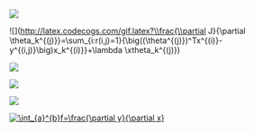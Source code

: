 

<img src="http://latex.codecogs.com/gif.latex?\frac{\partial J}{\partial \theta_k^{(j)}}=\sum_{i:r(i,j)=1}{\big((\theta^{(j)})^Tx^{(i)}-y^{(i,j)}\big)x_k^{(i)}}+\lambda \theta_k^{(j)}" />

![](http://latex.codecogs.com/gif.latex?\\frac{\\partial J}{\\partial \\theta_k^{(j)}}=\\sum_{i:r(i,j)=1}{\\big((\\theta^{(j)})^Tx^{(i)}-y^{(i,j)}\\big)x_k^{(i)}}+\\lambda \\xtheta_k^{(j)})

![](http://latex.codecogs.com/gif.latex?\\frac{1}{1+sin(x)})

![](https://latex.codecogs.com/gif.latex?\int_{a}^{b}f=\frac{\partial&space;y}{\partial&space;x})

![](http://latex.codecogs.com/gif.latex?\\int_{1}^{2}(f(x%20y)))

<a href="https://www.codecogs.com/eqnedit.php?latex=\int_{a}^{b}f=\frac{\partial&space;y}{\partial&space;x}" target="_blank"><img src="https://latex.codecogs.com/gif.latex?\int_{a}^{b}f=\frac{\partial&space;y}{\partial&space;x}" title="\int_{a}^{b}f=\frac{\partial y}{\partial x}" /></a>
